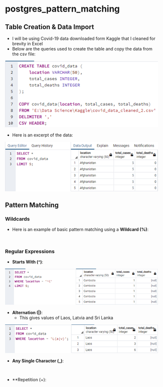 # postgres_pattern_matching

## Table Creation & Data Import

- I will be using Covid-19 data downloaded form Kaggle that I cleaned for brevity in Excel
- Below are the queries used to create the table and copy the data from the csv file:

![](https://github.com/latiful-hassan/postgres_pattern_matching/blob/main/covid_data_screenshots/covid_data_table.png)

- Here is an excerpt of the data:

![](https://github.com/latiful-hassan/postgres_pattern_matching/blob/main/covid_data_screenshots/covid_data_select.png)

## Pattern Matching

### Wildcards

- Here is an example of basic pattern matching using a **Wildcard (%)**:

![]()

### Regular Expressions

- **Starts With (^)**:

![](https://github.com/latiful-hassan/postgres_pattern_matching/blob/main/covid_data_screenshots/covid_data_start_with.png)

- **Alternation (|)**:
  * This gives values of Laos, Latvia and Sri Lanka

![](https://github.com/latiful-hassan/postgres_pattern_matching/blob/main/covid_data_screenshots/covid_data_alternation.png)

- **Any Single Character (_)**:

![]()

- **Repetition (+):

![]()
